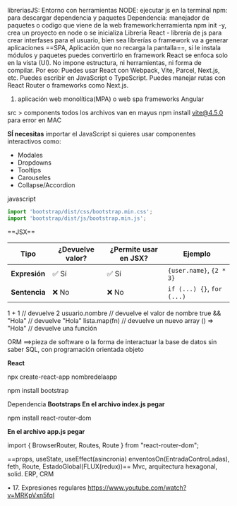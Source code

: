 libreriasJS: Entorno con herramientas
NODE: ejecutar js en la terminal
npm: para descargar dependencia y paquetes
Dependencia: manejador de paquetes o codigo que viene de la web
framework:herramienta
npm init -y, crea un proyecto en node o se inicializa
Librería React - librería de js para crear interfases para el usuario, bien sea librerías o framework va a generar aplicaciones ==SPA, Aplicación que no recarga la pantalla==, si le instala módulos y paquetes puedes convertirlo en framework
React se enfoca solo en la vista (UI). No impone estructura, ni herramientas, ni forma de compilar. Por eso: Puedes usar React con Webpack, Vite, Parcel, Next.js, etc.
Puedes escribir en JavaScript o TypeScript.
Puedes manejar rutas con React Router o frameworks como Next.js.
1. aplicación web monolítica(MPA)  o web spa
frameworks Angular 

src > components todos los archivos van en mayus
npm install vite@4.5.0 para error en MAC

**SÍ necesitas** importar el JavaScript si quieres usar componentes interactivos como:

- Modales
- Dropdowns
- Tooltips
- Carouseles
- Collapse/Accordion

javascript

```javascript
import 'bootstrap/dist/css/bootstrap.min.css';
import 'bootstrap/dist/js/bootstrap.min.js';
```


==JSX==

| Tipo          | ¿Devuelve valor? | ¿Permite usar en JSX? | Ejemplo                    |
| ------------- | ---------------- | --------------------- | -------------------------- |
| **Expresión** | ✅ Sí             | ✅ Sí                  | `{user.name}`, `{2 * 3}`   |
| **Sentencia** | ❌ No             | ❌ No                  | `if (...) {}`, `for (...)` |

1 + 1               // devuelve 2
usuario.nombre      // devuelve el valor de nombre
true && "Hola"      // devuelve "Hola"
lista.map(fn)       // devuelve un nuevo array
() => "Hola"        // devuelve una función


ORM ==>pieza de software o la forma de interactuar la base de datos sin saber SQL, con programación orientada objeto

  

**React**

npx create-react-app nombredelaapp

npm install bootstrap

Dependencia **Bootstraps En el archivo index.js pegar** 

npm install react-router-dom

**En el archivo app.js pegar**

import { BrowserRouter, Routes, Route } from "react-router-dom";

==props, useState, useEffect(asincronia) enventosOn(EntradaControLadas), feth, Route, EstadoGlobal(FLUX(redux))== 
Mvc, arquitectura hexagonal, solid. ERP, CRM


• 17. Expresiones regulares https://www.youtube.com/watch?v=MRKpVxn5fqI



  